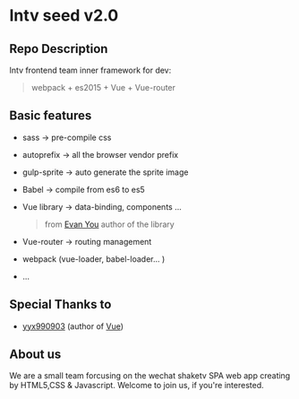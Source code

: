 # Intv seed v2.0

## Repo Description

Intv frontend team inner framework for dev:

> webpack + es2015 + Vue + Vue-router

## Basic features
+ sass -> pre-compile css
+ autoprefix -> all the browser vendor prefix
+ gulp-sprite -> auto generate the sprite image
+ Babel -> compile from es6 to es5
+ Vue library -> data-binding, components ...

    > from [Evan You][1] author of the library

+ Vue-router -> routing management
+ webpack (vue-loader, babel-loader... )
+ ...

## Special Thanks to
+ [yyx990903][1] (author of [Vue][2])


## About us

We are a small team forcusing on the wechat shaketv SPA web app creating by HTML5,CSS & Javascript. Welcome to join us, if you're interested.




[1]: https://github.com/yyx990803/ 'author of Vue'
[2]: https://github.com/vuejs/vue 'Vue github repo'